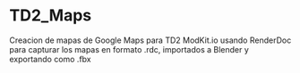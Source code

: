 # TD2_Maps
Creacion de mapas de Google Maps para TD2 ModKit.io
usando RenderDoc para capturar los mapas en formato .rdc,
importados a Blender y exportando como .fbx
